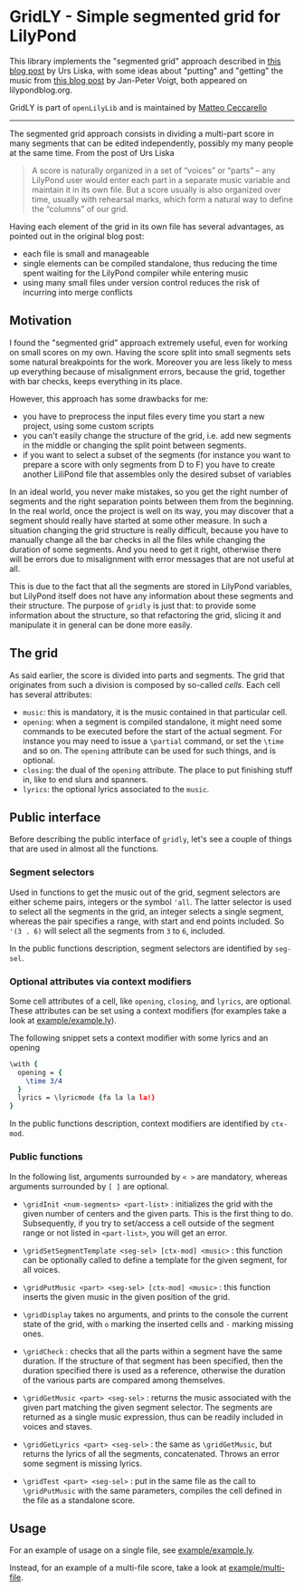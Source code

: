 GridLY - Simple segmented grid for LilyPond
===========================================

This library implements the "segmented grid" approach described in
[this blog post](http://lilypondblog.org/2014/10/segment-grid/) by Urs
Liska, with some ideas about "putting" and "getting" the music from
[this blog post](http://lilypondblog.org/2014/07/trees-music-and-lilypond/)
by Jan-Peter Voigt, both appeared on lilypondblog.org.

GridLY is part of `openLilyLib` and is maintained by
[Matteo Ceccarello](mailto:matteo.ceccarello@gmail.com)

---

The segmented grid approach consists in dividing a multi-part score in
many segments that can be edited independently, possibly my many
people at the same time. From the post of Urs Liska

> A score is naturally organized in a set of “voices” or “parts” – any
> LilyPond user would enter each part in a separate music variable and
> maintain it in its own file. But a score usually is also organized
> over time, usually with rehearsal marks, which form a natural way to
> define the “columns” of our grid.

Having each element of the grid in its own file has several
advantages, as pointed out in the original blog post:

 - each file is small and manageable
 - single elements can be compiled standalone, thus reducing the time
   spent waiting for the LilyPond compiler while entering music
 - using many small files under version control reduces the risk of
   incurring into merge conflicts

Motivation
----------

I found the "segmented grid" approach extremely useful, even for
working on small scores on my own. Having the score split into small
segments sets some natural breakpoints for the work. Moreover you are
less likely to mess up everything because of misalignment errors,
because the grid, together with bar checks, keeps everything in its
place.

However, this approach has some drawbacks for me:

 - you have to preprocess the input files every time you start a new
   project, using some custom scripts
 - you can't easily change the structure of the grid, i.e. add new
   segments in the middle or changing the split point between
   segments.
 - if you want to select a subset of the segments (for instance you
   want to prepare a score with only segments from D to F) you have to
   create another LiliPond file that assembles only the desired subset
   of variables

In an ideal world, you never make mistakes, so you get the right
number of segments and the right separation points between them from
the beginning. In the real world, once the project is well on its way,
you may discover that a segment should really have started at some
other measure. In such a situation changing the grid structure is
really difficult, because you have to manually change all the bar
checks in all the files while changing the duration of some
segments. And you need to get it right, otherwise there will be errors
due to misalignment with error messages that are not useful at all.

This is due to the fact that all the segments are stored in LilyPond
variables, but LilyPond itself does not have any information about
these segments and their structure. The purpose of `gridly` is just
that: to provide some information about the structure, so that
refactoring the grid, slicing it and manipulate it in general can be
done more easily.

The grid
--------

As said earlier, the score is divided into parts and segments. The
grid that originates from such a division is composed by so-called
_cells_. Each cell has several attributes:

 - `music`: this is mandatory, it is the music contained in that
   particular cell.
 - `opening`: when a segment is compiled standalone, it might need
   some commands to be executed before the start of the actual
   segment. For instance you may need to issue a `\partial` command,
   or set the `\time` and so on. The `opening` attribute can be used
   for such things, and is optional.
 - `closing`: the dual of the `opening` attribute. The place to put
   finishing stuff in, like to end slurs and spanners.
 - `lyrics`: the optional lyrics associated to the `music`.

Public interface
----------------

Before describing the public interface of `gridly`, let's see a couple
of things that are used in almost all the functions.

### Segment selectors

Used in functions to get the music out of the grid, segment selectors
are either scheme pairs, integers or the symbol `'all`. The latter selector is
used to select all the segments in the grid, an integer selects a
single segment, whereas the pair specifies a range, with start and end points
included. So `'(3 . 6)` will select all the segments from `3` to `6`, included.

In the public functions description, segment selectors are identified
by `seg-sel`.

### Optional attributes via context modifiers

Some cell attributes of a cell, like `opening`, `closing`, and
`lyrics`, are optional. These attributes can be set using a context
modifiers (for examples take a look at
[example/example.ly](https://github.com/Cecca/gridly/blob/master/example/example.ly)).

The following snippet sets a context modifier with some lyrics and an
opening
```lilypond
\with {
  opening = {
    \time 3/4
  }
  lyrics = \lyricmode {fa la la la!}
}
```

In the public functions description, context modifiers are identified
by `ctx-mod`.

### Public functions

In the following list, arguments surrounded by `< >` are mandatory,
whereas arguments surrounded by `[ ]` are optional.

 - `\gridInit <num-segments> <part-list>` : initializes the grid with
   the given number of centers and the given parts. This is the first
   thing to do. Subsequently, if you try to set/access a cell outside
   of the segment range or not listed in `<part-list>`, you will get
   an error.

 - `\gridSetSegmentTemplate <seg-sel> [ctx-mod] <music>` :
   this function can be optionally called to define a template for the
   given segment, for all voices.

 - `\gridPutMusic <part> <seg-sel> [ctx-mod] <music>` :
   this function inserts the given music in the given position of the
   grid.

 - `\gridDisplay` takes no arguments, and prints to the console the
   current state of the grid, with `o` marking the inserted cells and
   `-` marking missing ones.

 - `\gridCheck` : checks that all the parts within a segment have the
   same duration. If the structure of that segment has been specified,
   then the duration specified there is used as a reference, otherwise
   the duration of the various parts are compared among themselves.

 - `\gridGetMusic <part> <seg-sel>` : returns the music associated
   with the given part matching the given segment selector. The
   segments are returned as a single music expression, thus can be
   readily included in voices and staves.

 - `\gridGetLyrics <part> <seg-sel>` : the same as `\gridGetMusic`,
   but returns the lyrics of all the segments, concatenated. Throws an
   error some segment is missing lyrics.

 - `\gridTest <part> <seg-sel>` : put in the same file as the call to
   `\gridPutMusic` with the same parameters, compiles the cell defined
   in the file as a standalone score.

Usage
-----

For an example of usage on a single file, see
[example/example.ly](https://github.com/Cecca/gridly/blob/master/example/example.ly).

Instead, for an example of a multi-file score, take a look at
[example/multi-file](https://github.com/Cecca/gridly/tree/master/example/multi-file).
